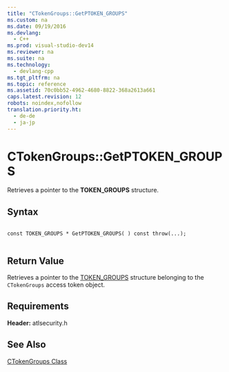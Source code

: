 ```yaml
---
title: "CTokenGroups::GetPTOKEN_GROUPS"
ms.custom: na
ms.date: 09/19/2016
ms.devlang: 
  - C++
ms.prod: visual-studio-dev14
ms.reviewer: na
ms.suite: na
ms.technology: 
  - devlang-cpp
ms.tgt_pltfrm: na
ms.topic: reference
ms.assetid: 70c0bb52-4962-4680-8822-368a2613a661
caps.latest.revision: 12
robots: noindex,nofollow
translation.priority.ht: 
  - de-de
  - ja-jp
---
```

# CTokenGroups::GetPTOKEN_GROUPS
Retrieves a pointer to the **TOKEN_GROUPS** structure.  
  
## Syntax  
  
```  
  
const TOKEN_GROUPS * GetPTOKEN_GROUPS( ) const throw(...);  
  
```  
  
## Return Value  
 Retrieves a pointer to the [TOKEN_GROUPS](http://msdn.microsoft.com/library/windows/desktop/aa379624) structure belonging to the `CTokenGroups` access token object.  
  
## Requirements  
 **Header:** atlsecurity.h  
  
## See Also  
 [CTokenGroups Class](../vs140/CTokenGroups-Class.md)